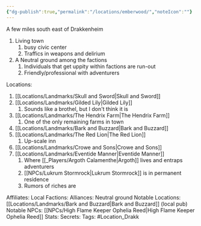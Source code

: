 ```yaml
---
{"dg-publish":true,"permalink":"/locations/emberwood/","noteIcon":""}
---
```



A few miles south east of Drakkenheim
1. Living town
	1. busy civic center
	2. Traffics in weapons and delirium
2. A Neutral ground among the factions
	1. Individuals that get uppity within factions are run-out
	2. Friendly/professional with adventurers

Locations:
1. [[Locations/Landmarks/Skull and Sword\|Skull and Sword]]
2. [[Locations/Landmarks/Gilded Lily\|Gilded Lily]]
	1. Sounds like a brothel, but I don't think it is
3. [[Locations/Landmarks/The Hendrix Farm\|The Hendrix Farm]]
	1. One of the only remaining farms in town
4. [[Locations/Landmarks/Bark and Buzzard\|Bark and Buzzard]]
5. [[Locations/Landmarks/The Red Lion\|The Red Lion]]
	1. Up-scale inn
6. [[Locations/Landmarks/Crowe and Sons\|Crowe and Sons]]
7. [[Locations/Landmarks/Eventide Manner\|Eventide Manner]]
	1. Where [[_Players/Argoth Calamenthe\|Argoth]] lives and entraps adventurers
	2. [[NPCs/Lukrum Stormrock\|Lukrum Stormrock]] is in permanent residence
	3. Rumors of riches are 

Affiliates:
Local Factions:
Alliances: Neutral ground
Notable Locations: [[Locations/Landmarks/Bark and Buzzard\|Bark and Buzzard]] (local pub)
Notable NPCs: [[NPCs/High Flame Keeper Ophelia Reed\|High Flame Keeper Ophelia Reed]]
Stats: 
Secrets: 
Tags: #Location_Drakk





